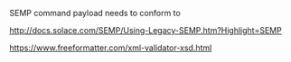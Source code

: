 SEMP command payload needs to conform to

http://docs.solace.com/SEMP/Using-Legacy-SEMP.htm?Highlight=SEMP



https://www.freeformatter.com/xml-validator-xsd.html
